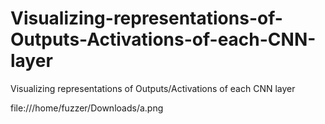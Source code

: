 # Visualizing-representations-of-Outputs-Activations-of-each-CNN-layer
Visualizing representations of Outputs/Activations of each CNN layer

file:///home/fuzzer/Downloads/a.png
